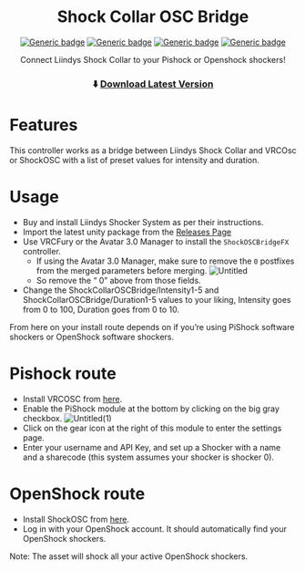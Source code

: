 ﻿<div align="center">

# Shock Collar OSC Bridge

[![Generic badge](https://img.shields.io/github/downloads/jellejurre/Shock-Collar-OSC-Bridge/total?label=Downloads)](https://github.com/jellejurre/Shock-Collar-OSC-Bridge/releases/latest)
[![Generic badge](https://img.shields.io/badge/License-MIT-informational.svg)](https://github.com/jellejurre/Shock-Collar-OSC-Bridge/blob/main/LICENSE)
[![Generic badge](https://img.shields.io/badge/Unity-2019.4.31f1-lightblue.svg)](https://unity3d.com/unity/whats-new/2019.4.31)
[![Generic badge](https://img.shields.io/badge/SDK-AvatarSDK3-lightblue.svg)](https://vrchat.com/home/download)

Connect Liindys Shock Collar to your Pishock or Openshock shockers!

### ⬇️ [Download Latest Version](https://github.com/jellejurre/Shock-Collar-OSC-Bridge/releases/latest)

</div>

# Features

This controller works as a bridge between Liindys Shock Collar and VRCOsc or ShockOSC with a list of preset values for intensity and duration.

# Usage

- Buy and install Liindys Shocker System as per their instructions.
- Import the latest unity package from the [Releases Page](https://github.com/jellejurre/Shock-Collar-OSC-Bridge/releases/latest)
- Use VRCFury or the Avatar 3.0 Manager to install the `ShockOSCBridgeFX` controller.
  - If using the Avatar 3.0 Manager, make sure to remove the   `0` postfixes from the merged parameters before merging.
![Untitled](https://github.com/user-attachments/assets/952ec517-1252-463f-a6d8-2fbf732395e5)
  - So remove the “ 0” above from those fields.
- Change the ShockCollarOSCBridge/Intensity1-5 and ShockCollarOSCBridge/Duration1-5 values to your liking, Intensity goes from 0 to 100, Duration goes from 0 to 10.

From here on your install route depends on if you’re using PiShock software shockers or OpenShock software shockers.

# Pishock route
- Install VRCOSC from [here](https://github.com/VolcanicArts/VRCOSC).
- Enable the PiShock module at the bottom by clicking on the big gray checkbox.
![Untitled(1)](https://github.com/user-attachments/assets/68074cca-92e7-45b5-ae0f-b5ec75b4bddb)
- Click on the gear icon at the right of this module to enter the settings page.
- Enter your username and API Key, and set up a Shocker with a name and a sharecode  (this system assumes your shocker is shocker 0).

# OpenShock route
- Install ShockOSC from [here](https://github.com/OpenShock/ShockOSC).
- Log in with your OpenShock account. It should automatically find your OpenShock shockers.

Note: The asset will shock all your active OpenShock shockers.
